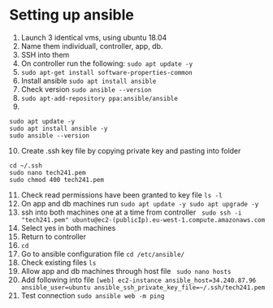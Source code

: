 # Setting up ansible
1. Launch 3 identical vms, using ubuntu 18.04
2. Name them individuall, controller, app, db.
3. SSH into them
4. On controller run the following: ```sudo apt update -y``` 
5. ```sudo apt-get install software-properties-common```
6. Install ansible ```sudo apt install ansible```
7. Check version ```sudo ansible --version```
8. ```sudo apt-add-repository ppa:ansible/ansible```
9. 
``` 
sudo apt update -y
sudo apt install ansible -y
sudo ansible --version
```
10. Create .ssh key file by copying private key and pasting into folder
```
cd ~/.ssh
sudo nano tech241.pem
sudo chmod 400 tech241.pem
```
11. Check read permissions have been granted to key file ```ls -l``` 
12. On app and db machines run ```sudo apt update -y
sudo apt upgrade -y```
13. ssh into both machines one at a time from controller ``` sudo ssh -i "tech241.pem" ubuntu@ec2-(publicIp).eu-west-1.compute.amazonaws.com```
14. Select yes in both machines
15. Return to controller
16. ```cd```
17. Go to ansible configuration file ```cd /etc/ansible/```
18. Check existing files ```ls```
19. Allow app and db machines through host file ``` sudo nano hosts```
20. Add following into file ```[web]
ec2-instance ansible_host=34.240.87.96 ansible_user=ubuntu ansible_ssh_private_key_file=~/.ssh/tech241.pem```
21. Test connection ```sudo ansible web -m ping```